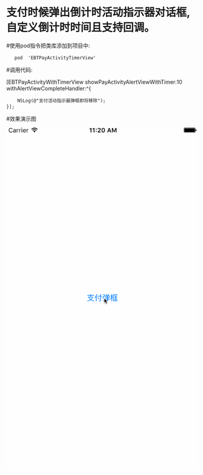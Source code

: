 # 支付时候弹出倒计时活动指示器对话框,自定义倒计时时间且支持回调。


#使用pod指令把类库添加到项目中:
```
   pod  'EBTPayActivityTimerView'
```







#调用代码:

 [EBTPayActivityWithTimerView showPayActivityAlertViewWithTimer:10 withAlertViewCompleteHandler:^{
        
        NSLog(@"支付活动指示器弹框即将移除");
    }];

#效果演示图

![Image](https://github.com/KBvsMJ/EBTPayActivityWithTimerView/blob/master/demogif/demo.gif)
